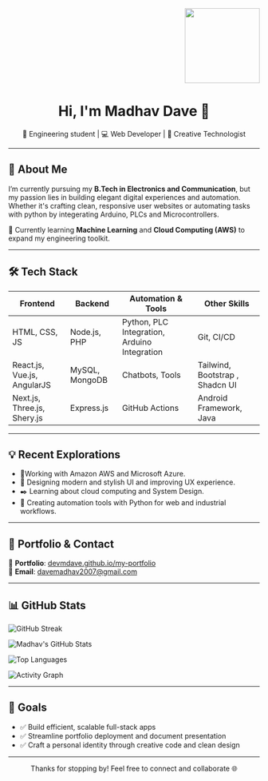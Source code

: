 <div align="right">
  <img height="150" src="https://media.giphy.com/media/M9gbBd9nbDrOTu1Mqx/giphy.gif"  />
</div>

<h1 align="center">Hi, I'm Madhav Dave 👋</h1>
<p align="center">🚀 Engineering student | 💻 Web Developer | 🎨 Creative Technologist</p>

---

## 🌟 About Me

I’m currently pursuing my **B.Tech in Electronics and Communication**, but my passion lies in building elegant digital experiences and automation. Whether it's crafting clean, responsive user websites or automating tasks with python by integerating Arduino, PLCs and Microcontrollers.

🧠 Currently learning **Machine Learning** and **Cloud Computing (AWS)** to expand my engineering toolkit.

---

## 🛠️ Tech Stack

| Frontend        | Backend         | Automation & Tools       | Other Skills               |
|----------------|----------------|---------------------------|----------------------------|
| HTML, CSS, JS | Node.js, PHP    | Python, PLC Integration, Arduino Integration | Git, CI/CD|
| React.js, Vue.js, AngularJS | MySQL, MongoDB| Chatbots, Tools | Tailwind, Bootstrap , Shadcn UI       |
| Next.js, Three.js, Shery.js | Express.js     | GitHub Actions           | Android Framework, Java   |

---

## 💡 Recent Explorations

- 🧩Working with Amazon AWS and Microsoft Azure.
- 📜 Designing modern and stylish UI and improving UX experience.
- ✒️ Learning about cloud computing and System Design.  
- 🔧 Creating automation tools with Python for web and industrial workflows.  

---

## 🔗 Portfolio & Contact

📂 **Portfolio**: [devmdave.github.io/my-portfolio](https://devmdave.github.io/my-portfolio)  
📧 **Email**: [davemadhav2007@gmail.com](mailto:davemadhav2007@gmail.com)  

---

## 📊 GitHub Stats

![GitHub Streak](https://streak-stats.demolab.com?user=devmdave&theme=github-dark&hide_border=true)

![Madhav's GitHub Stats](https://github-readme-stats.vercel.app/api?username=devmdave&show_icons=true&theme=dracula)

![Top Languages](https://github-readme-stats.vercel.app/api/top-langs/?username=devmdave&layout=compact&theme=dracula)

![Activity Graph](https://github-readme-activity-graph.vercel.app/graph?username=devmdave&theme=github-dark&hide_border=true&area=true)

---

## 🎯 Goals

- ✅ Build efficient, scalable full-stack apps  
- ✅ Streamline portfolio deployment and document presentation  
- ✅ Craft a personal identity through creative code and clean design  

---

<p align="center">Thanks for stopping by! Feel free to connect and collaborate 🌐</p>

